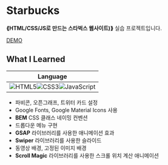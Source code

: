 # Starbucks

__⟪HTML/CSS/JS로 만드는 스타벅스 웹사이트)⟫__ 실습 프로젝트입니다.

[DEMO](https://donghun-k.github.io/keep-learning/%ED%94%84%EB%A1%A0%ED%8A%B8%EC%97%94%EB%93%9C%20%EC%9B%B9%20%EA%B0%9C%EB%B0%9C%EC%9D%98%20%EB%AA%A8%EB%93%A0%20%EA%B2%83%20%EC%B4%88%EA%B2%A9%EC%B0%A8%20%ED%8C%A8%ED%82%A4%EC%A7%80%20Online/starbucks/)

## What I Learned
|Language|
|:---:|
|![HTML5](https://img.shields.io/badge/HTML5-E34F26?style=for-the-badge&logo=html5&logoColor=white)![CSS3](https://img.shields.io/badge/CSS3-1572B6?style=for-the-badge&logo=css3&logoColor=white)![JavaScript](https://img.shields.io/badge/JavaScript-323330?style=for-the-badge&logo=javascript&logoColor=F7DF1E)|
- 파비콘, 오픈그래프, 트위터 카드 설정
- Google Fonts, Google Material Icons 사용
- __BEM__ CSS 클래스 네이밍 컨벤션
- 드롭다운 메뉴 구현
- __GSAP__ 라이브러리를 사용한 애니메이션 효과
- __Swiper__ 라이브러리를 사용한 슬라이드
- 동영상 배경, 고정된 이미지 배경
- __Scroll Magic__ 라이브러리를 사용한 스크롤 위치 계산 애니메이션
